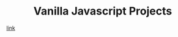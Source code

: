 # <h1 align="center"> Vanilla Javascript Projects </h1>
[link](https://github.com/GulsenZalova/Vanilla-Javascript-Projects/tree/main/ColorFlipper.git)

